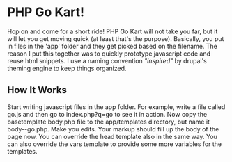 # PHP Go Kart!

Hop on and come for a short ride! PHP Go Kart will not take you far,
but it will let you get moving quick (at least that's the purpose).
Basically, you put in files in the 'app' folder and they get picked
based on the filename. The reason I put this together was to quickly
prototype javascript code and reuse html snippets. I use a naming
convention _"inspired"_ by drupal's theming engine to keep things
organized.

## How It Works

Start writing javascript files in the app folder. For example,
write a file called go.js and then go to index.php?q=go to
see it in action. Now copy the basetemplate body.php file to
the app/templates directory, but name it body--go.php. Make
you edits. Your markup should fill up the body of the page now.
You can override the head template also in the same way. You
can also override the vars template to provide some more
variables for the templates.
